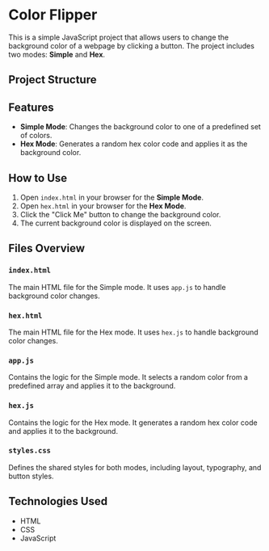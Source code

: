 # Color Flipper

This is a simple JavaScript project that allows users to change the background color of a webpage by clicking a button. The project includes two modes: **Simple** and **Hex**.

## Project Structure

## Features

- **Simple Mode**: Changes the background color to one of a predefined set of colors.
- **Hex Mode**: Generates a random hex color code and applies it as the background color.

## How to Use

1. Open `index.html` in your browser for the **Simple Mode**.
2. Open `hex.html` in your browser for the **Hex Mode**.
3. Click the "Click Me" button to change the background color.
4. The current background color is displayed on the screen.

## Files Overview

### `index.html`

The main HTML file for the Simple mode. It uses `app.js` to handle background color changes.

### `hex.html`

The main HTML file for the Hex mode. It uses `hex.js` to handle background color changes.

### `app.js`

Contains the logic for the Simple mode. It selects a random color from a predefined array and applies it to the background.

### `hex.js`

Contains the logic for the Hex mode. It generates a random hex color code and applies it to the background.

### `styles.css`

Defines the shared styles for both modes, including layout, typography, and button styles.

## Technologies Used

- HTML
- CSS
- JavaScript

